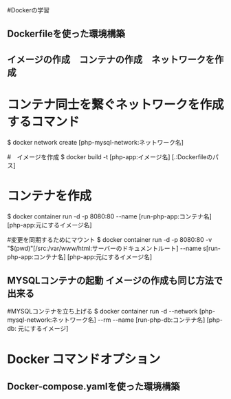 #Dockerの学習
## Dockerfileを使った環境構築

## イメージの作成　コンテナの作成　ネットワークを作成

# コンテナ同士を繋ぐネットワークを作成するコマンド
$ docker network create [php-mysql-network:ネットワーク名]

#　イメージを作成
$ docker build -t [php-app:イメージ名] [.:Dockerfileのパス]

# コンテナを作成
$ docker container run -d -p 8080:80 --name [run-php-app:コンテナ名] [php-app:元にするイメージ名]

#変更を同期するためにマウント
$ docker container run -d -p 8080:80 -v "$(pwd)"[/src:/var/www/html:サーバーのドキュメントルート] --name s[run-php-app:コンテナ名] [php-app:元にするイメージ名]

## MYSQLコンテナの起動 イメージの作成も同じ方法で出来る


#MYSQLコンテナを立ち上げる
$ docker container run -d --network [php-mysql-network:ネットワーク名] --rm --name [run-php-db:コンテナ名] [php-db: 元にするイメージ]


# Docker コマンドオプション

 [^1]: - d \ デタッチモードで起動

 [^2]: - p [公開するポート]:[サーバー側のポート] \ ポート同士を繋いでアクセスできる様に

 [^3]: -v "$(pwd)"/[公開ファイルのパス]:[サーバーのドキュメントルート] \ ディレクトリをマウントして変更を同期

 [^4]: --rm \ コンテナの停止時に自動で削除

 [^5]: --network [ネットワーク名] \ コンテナの接続するネットワーク名を指定

 [^6]: --name [コンテナ名] [イメージ名] \ コンテナ名と元になるイメージを指定


## Docker-compose.yamlを使った環境構築